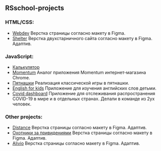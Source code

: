 ## RSschool-projects
### HTML/CSS:
+ [Webdev](https://rolling-scopes-school.github.io/janeellison-JS2020Q3/webdev/)
Верстка страницы согласно макету в Figma. 
+ [Shelter](https://rolling-scopes-school.github.io/janeellison-JS2020Q3/shelter/pages/main/index.html)
 Верстка двухстарничного сайта согласно макету в Figma. Адаптив.
 
 ### JavaScript:
+ [Калькулятор](https://rolling-scopes-school.github.io/janeellison-JS2020Q3/calculator/)
+ [Momentum](https://rolling-scopes-school.github.io/janeellison-JS2020Q3/momentum/)
Аналог приложения Momentum интернет-магазина Chrome.
+ [Пятнашки](https://rolling-scopes-school.github.io/janeellison-JS2020Q3/gem-puzzle/) 
Реализация классической игры в пятнашки. 
+ [English for kids](https://rolling-scopes-school.github.io/janeellison-JS2020Q3/english-for-kids/dist/)
Приложение для изучения английских слов детьми.
+ [Covid dashboard](https://rolling-scopes-school.github.io/janeellison-JS2020Q3/covid-dashboard/build/)
Приложение для отслеживания распространения COVID-19 в мире и в отдельных странах. Делали в команде из 2ух человек.

 ### Other projects:
+ [Distance](https://janeellison.github.io/Distance/)
Верстка страницы согласно макету в Figma. Адаптив.
+ [Охотники за привидениями](https://janeellison.github.io/ghostbusters/)
Верстка страницы согласно макету в Figma. Адаптив.
+ [Alivio](https://janeellison.github.io/alivio/)
 Верстка страницы согласно макету в Figma. Адаптив.
